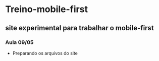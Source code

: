 # Treino-mobile-first
site experimental para trabalhar o mobile-first
---
### Aula 09/05
*  Preparando os arquivos do site
